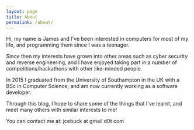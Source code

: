 ```yaml
---
layout: page
title: About
permalink: /about/
---
```


Hi, my name is James and I've been interested in computers for most of my life, and programming them since I was a teenager.

Since then my interests have grown into other areas such as cyber security and reverse engineering, and I have enjoyed taking part in a number of competitions/hackathons with other like-minded people.

In 2015 I graduated from the University of Southampton in the UK with a BSc in Computer Science, and am now currently working as a software developer.

Through this blog, I hope to share some of the things that I've learnt, and meet many others with similar interests to me!

You can contact me at: jcebuck at gmail d0t com